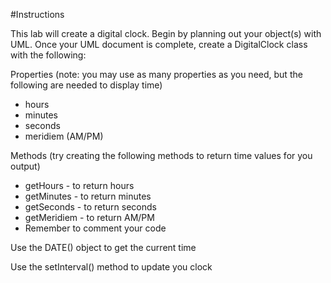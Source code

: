 #Instructions

This lab will create a digital clock. Begin by planning out your object(s) with UML. Once your UML document is complete, create a DigitalClock class with the following:

Properties (note: you may use as many properties as you need, but the following are needed to display time)

- hours
- minutes
- seconds
- meridiem (AM/PM)

Methods (try creating the following methods to return time values for you output)

- getHours - to return hours
- getMinutes - to return minutes
- getSeconds - to return seconds
- getMeridiem - to return AM/PM
- Remember to comment your code

Use the DATE() object to get the current time

Use the setInterval() method to update you clock
